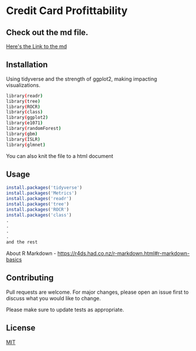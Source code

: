 # Credit Card Profittability

## Check out the md file.

[Here's the Link to the md](https://github.com/abhishekmanglaa/credit-card-profittability/blob/main/credit-card-classification.md)

## Installation

Using tidyverse and the strength of ggplot2, making impacting visualizations.

```bash
library(readr)
library(tree)
library(ROCR)
library(class)
library(ggplot2)
library(e1071)
library(randomForest)
library(gbm)
library(ISLR)
library(glmnet)
```
You can also knit the file to a html document

## Usage

```r
install.packages('tidyverse')
install.packages('Metrics')
install.packages('readr')
install.packages('tree')
install.packages('ROCR')
install.packages('class')
.
.
.
.
and the rest
```

About R Markdown - https://r4ds.had.co.nz/r-markdown.html#r-markdown-basics


## Contributing
Pull requests are welcome. For major changes, please open an issue first to discuss what you would like to change.

Please make sure to update tests as appropriate.

## License
[MIT](https://choosealicense.com/licenses/mit/)
